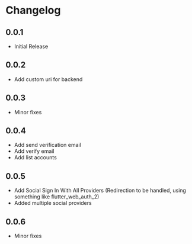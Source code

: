 # Changelog

## 0.0.1

* Initial Release

## 0.0.2

* Add custom uri for backend

## 0.0.3

* Minor fixes

## 0.0.4

* Add send verification email
* Add verify email
* Add list accounts

## 0.0.5

* Add Social Sign In With All Providers (Redirection to be handled, using something like flutter_web_auth_2)
* Added multiple social providers

## 0.0.6

* Minor fixes